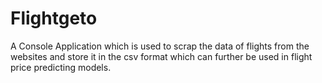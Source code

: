 # Flightgeto
A Console Application which is used to scrap the data of flights from the websites and store it in the csv format which can further be used in flight price predicting models.

